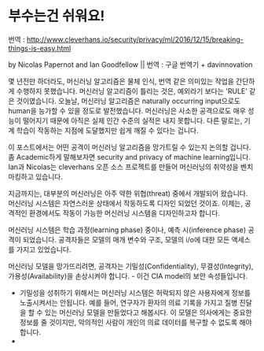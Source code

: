 # 부수는건 쉬워요!

번역 : http://www.cleverhans.io/security/privacy/ml/2016/12/15/breaking-things-is-easy.html

by Nicolas Papernot and Ian Goodfellow || 번역 : 구글 번역기 + davinnovation

몇 년전만 하더라도, 머신러닝 알고리즘은 물체 인식, 번역 같은 의미있는 작업을 간단하게 수행하지 못했습니다. 머신러닝 알고리즘이 틀리는 것은, 예외라기 보다는 'RULE' 같은 것이였습니다. 오늘날, 머신러닝 알고리즘은 naturally occurring input으로도 human을 능가할 수 있을 정도로 발전했습니다. 머신러닝은 사소한 공격으로도 매우 성능이 떨어지기 때문에 아직은 실제 인간 수준의 실적은 내지 못합니다. 다른 말로는, 기계 학습이 작동하는 지점에 도달했지만 쉽게 깨질 수 있다는 겁니다.

이 포스트에서는 어떤 공격이 머신러닝 알고리즘을 망가트릴 수 있는지 논의할 겁니다. 좀 Academic하게 말해보자면 security and privacy of machine learning입니다. Ian과 Nicolas는 cleverhans 오픈 소스 프로젝트를 만들어 머신러닝의 취약성을 벤치마킹하고 있습니다. 

지금까지는, 대부분의 머신러닝은 아주 약한 위협(threat) 중에서 개발되어 왔습니다. 머신러닝 시스템은 자연스러운 상태에서 작동하도록 디자인 되었던 것이죠. 이제는, 공격적인 환경에서도 작동이 가능한 머신러닝 시스템을 디자인하고자 합니다.

머신러닝 시스템은 학습 과정(learning phase) 중이나, 예측 시(inference phase) 공격이 되었습니다. 공격자들은 모델의 매개 변수와 구조, 모델의 i/o에 대한 모든 액세스를 가지고 있었습니다.

머신러닝 모델을 망가뜨리려면, 공격자는 기밀성(Confidentiality), 무결성(Integrity), 가용성(Availability)을 손상시켜야 합니다. - 이건 CIA model의 보안 속성들입니다.

- 기밀성을 성취하기 위해서는 머신러닝 시스템은 허락되지 않은 사용자에게 정보를 노출시켜서는 안됩니다. 예를 들어, 연구자가 환자의 의료 기록을 가지고 질병 진달을 할 수 있는 머신러닝 모델을 만들었다고 해봅시다. 이 모델은 의사에게는 중요한 정보를 줄 것이지만, 악의적인 사람이 개인의 의료 데이터를 복구할 수 없도록 해야합니다.
- 